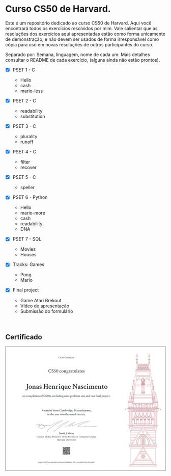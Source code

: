 
# Curso CS50 de Harvard.

Este é um repositório dedicado ao curso CS50 de Harvard. Aqui você encontrará todos os exercícios resolvidos por mim.
Vale salientar que as resoluções dos exercícios aqui apresentadas estão como forma unicamente de demonstração, e não devem ser usados de forma irresponsável como cópia para uso em novas resoluções de outros participantes do curso.

Separado por: Semana, linguagem, nome de cada um: 
Mais detalhes consultar o README de cada exercício, (alguns ainda não estão prontos).

- [x] PSET 1 - C
    * Hello
    * cash
    * mario-less

- [x] PSET 2 - C
    * readability
    * substitution

- [x] PSET 3 - C
    * plurality
    * runoff

- [x] PSET 4 - C
    * filter
    * recover

- [x] PSET 5 - C
    * speller

- [x] PSET 6 - Python
    * Hello
    * mario-more
    * cash
    * readability
    * DNA

- [x] PSET 7 - SQL
    * Movies
    * Houses

- [x] Tracks: Games
    * Pong
    * Mario

- [x] Final project
    * Game Atari Brekout
    * Vídeo de apresentação
    * Submissão do formulário

<br/>

## Certificado

![](CS50x_Certificate.png)
